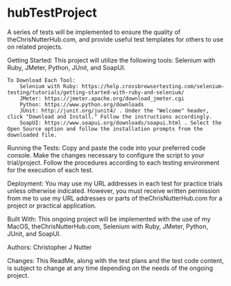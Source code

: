 # hubTestProject
A series of tests will be implemented to ensure the quality of theChrisNutterHub.com, and provide useful test templates for others to use on related projects.

Getting Started:
	This project will utilize the following tools: Selenium with Ruby, JMeter, Python, JUnit, and SoapUI.

	To Download Each Tool:
		Selenium with Ruby: https://help.crossbrowsertesting.com/selenium-testing/tutorials/getting-started-with-ruby-and-selenium/
		JMeter: https://jmeter.apache.org/download_jmeter.cgi
		Python: https://www.python.org/downloads
		JUnit: http://junit.org/junit4/ . Under the "Welcome" header, click "Download and Install." Follow the instructions accordingly.
		SoapUI: https://www.soapui.org/downloads/soapui.html . Select the Open Source option and follow the installation prompts from the downloaded file.

Running the Tests:
	Copy and paste the code into your preferred code console. Make the changes necessary to configure the script to your trial/project. Follow the procedures according to each testing environment for the execution of each test.

Deployment:
	You may use my URL addresses in each test for practice trials unless otherwise indicated. However, you must receive written permission from me to use my URL addresses or parts of theChrisNutterHub.com for a project or practical application.

Built With:
	This ongoing project will be implemented with the use of my MacOS, theChrisNutterHub.com, Selenium with Ruby, JMeter, Python, JUnit, and SoapUI.

Authors: Christopher J Nutter

Changes:
	This ReadMe, along with the test plans and the test code content, is subject to change at any time depending on the needs of the ongoing project.
